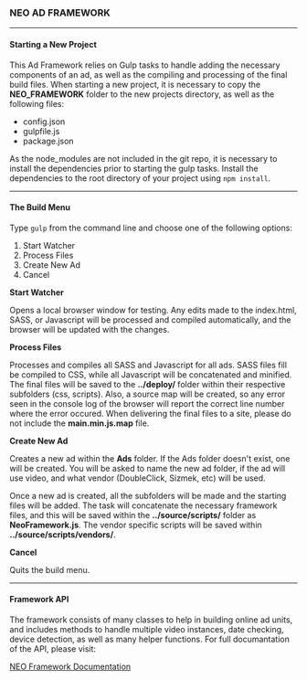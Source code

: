 ### NEO AD FRAMEWORK
---

#### Starting a New Project

This Ad Framework relies on Gulp tasks to handle adding the necessary components of an ad, as well as the compiling 
and processing of the final build files. When starting a new project, it is necessary to copy the **NEO_FRAMEWORK** 
folder to the new projects directory, as well as the following files:

* config.json
* gulpfile.js
* package.json

As the node_modules are not included in the git repo, it is necessary to install the dependencies prior to starting the gulp tasks. Install the dependencies to the root directory of your project using `npm install`.

---

#### The Build Menu

Type `gulp` from the command line and choose one of the following options:

1. Start Watcher
2. Process Files
3. Create New Ad
4. Cancel
		
	
**Start Watcher**
	
Opens a local browser window for testing. Any edits made to the index.html, SASS, or Javascript will be processed and compiled automatically,  and the browser will be updated with the changes.
	
**Process Files**

Processes and compiles all SASS and Javascript for all ads. SASS files fill be compiled to CSS, while all Javascript will be concatenated and minified. The final files will be saved to the **../deploy/** folder within their respective subfolders (css, scripts). Also, a source map will be created, so any error seen in the console log of the browser will report the correct line number where the error occured. When delivering the final files to a site, please do not include the **main.min.js.map** file.

**Create New Ad**

Creates a new ad within the **Ads** folder. If the Ads folder doesn't exist, one will be created. You will be asked to name the new ad folder, if the ad will use video, and what vendor (DoubleClick, Sizmek, etc) will be used.

Once a new ad is created, all the subfolders will be made and the starting files will be added. The task will 
concatenate the necessary framework files, and this will be saved within the **../source/scripts/** folder as 
**NeoFramework.js**. The vendor specific scripts will be saved within **../source/scripts/vendors/**.

**Cancel**

Quits the build menu.

---

#### Framework API

The framework consists of many classes to help in building online ad units, and includes methods to handle multiple video instances, date checking, device detection, as well as many helper functions. For full documantation of the API, please visit:  

[NEO Framework Documentation](https://github.com/StaticLab/neo-ad-framework/wiki)
